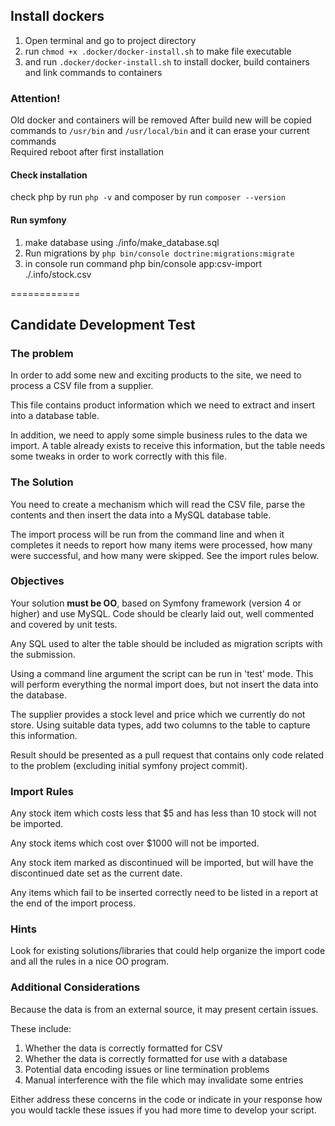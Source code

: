 ## Install dockers

1. Open terminal and go to project directory
2. run ```chmod +x .docker/docker-install.sh``` to make file executable
3. and run ```.docker/docker-install.sh``` to install docker, build containers and link commands to containers

### Attention!
Old docker and containers will be removed 
After build new will be copied commands to ```/usr/bin``` and ```/usr/local/bin``` and it can erase your current commands  
Required reboot after first installation

#### Check installation
check php by run ```php -v``` and composer by run ```composer --version```

#### Run symfony
1. make database using ./info/make_database.sql
2. Run migrations by ```php bin/console doctrine:migrations:migrate```
3. in console run command php bin/console app:csv-import ./.info/stock.csv


============

## Candidate Development Test

### The problem
In order to add some new and exciting products to the site, we need to process a CSV file
from a supplier.

This file contains product information which we need to extract and insert into a database
table.

In addition, we need to apply some simple business rules to the data we import. A table
already exists to receive this information, but the table needs some tweaks in order to work
correctly with this file.

### The Solution
You need to create a mechanism which will read the CSV file, parse the contents and then insert
the data into a MySQL database table.

The import process will be run from the command line and when it completes it needs to
report how many items were processed, how many were successful, and how many were
skipped. See the import rules below.

### Objectives
Your solution **must be OO**, based on Symfony framework (version 4 or higher) and use MySQL. Code should be clearly laid out, well commented and covered by unit tests.

Any SQL used to alter the table should be included as migration scripts with the submission.

Using a command line argument the script can be run in 'test' mode. This will perform
everything the normal import does, but not insert the data into the database.

The supplier provides a stock level and price which we currently do not store. Using
suitable data types, add two columns to the table to capture this information.

Result should be presented as a pull request that contains only code related to the problem (excluding initial symfony project commit).

### Import Rules
Any stock item which costs less that $5 and has less than 10 stock will not be imported.

Any stock items which cost over $1000 will not be imported.

Any stock item marked as discontinued will be imported, but will have the discontinued
date set as the current date.

Any items which fail to be inserted correctly need to be listed in a report at the end of the
import process.

### Hints
Look for existing solutions/libraries that could help organize the import code and all the rules in a nice OO program.

### Additional Considerations
Because the data is from an external source, it may present certain issues.

These include:
1. Whether the data is correctly formatted for CSV
2. Whether the data is correctly formatted for use with a database
3. Potential data encoding issues or line termination problems
4. Manual interference with the file which may invalidate some entries

Either address these concerns in the code or indicate in your response how you would
tackle these issues if you had more time to develop your script.
